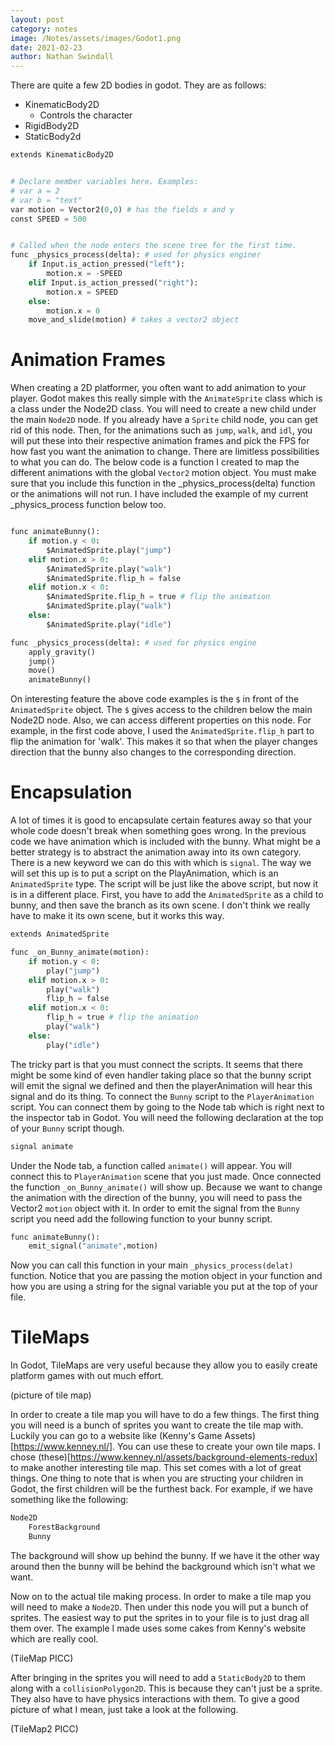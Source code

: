 ```yaml
---
layout: post
category: notes
image: /Notes/assets/images/Godot1.png
date: 2021-02-23
author: Nathan Swindall
---
```



There are quite a few 2D bodies in godot. They are as follows: 

* KinematicBody2D
    * Controls the character
* RigidBody2D
* StaticBody2d


```python
extends KinematicBody2D


# Declare member variables here. Examples:
# var a = 2
# var b = "text"
var motion = Vector2(0,0) # has the fields x and y
const SPEED = 500


# Called when the node enters the scene tree for the first time.
func _physics_process(delta): # used for physics enginer
	if Input.is_action_pressed("left"):
		motion.x = -SPEED
	elif Input.is_action_pressed("right"):
		motion.x = SPEED 
	else:
		motion.x = 0
	move_and_slide(motion) # takes a vector2 object
```


# Animation Frames

When creating a 2D platformer, you often want to add animation to your player. Godot makes this really simple with the `AnimateSprite` class which is a class under the Node2D class. You will need to create a new child under the main `Node2D` node. If you already have a `Sprite` child node, you can get rid of this node. Then, for the animations such as `jump`, `walk`, and `idl`, you will put these into their respective animation frames and pick the FPS for how fast you want the animation to change. There are limitless possibilities to what you can do. The below code is a function I created to map the different animations with the global `Vector2` motion object. You must make sure that you include this function in the _physics_process(delta) function or the animations will not run. I have included the example of my current _physics_process function below too. 


```python

func animateBunny():
	if motion.y < 0:
		$AnimatedSprite.play("jump")
	elif motion.x > 0:
		$AnimatedSprite.play("walk")
		$AnimatedSprite.flip_h = false
	elif motion.x < 0:
		$AnimatedSprite.flip_h = true # flip the animation
		$AnimatedSprite.play("walk")
	else:
		$AnimatedSprite.play("idle")
```

```python
func _physics_process(delta): # used for physics engine
	apply_gravity()
	jump()
	move()
	animateBunny()

```


On interesting feature the above code examples is the `$` in front of the `AnimatedSprite` object. The `$` gives access to the children below the main Node2D node. Also, we can access different properties on this node. For example, in the first code above, I used the `AnimatedSprite.flip_h` part to flip the animation for 'walk'. This makes it so that when the player changes direction that the bunny also changes to the corresponding direction. 


# Encapsulation

A lot of times it is good to encapsulate certain features away so that your whole code doesn't break when something goes wrong. In the previous code we have animation which is included with the bunny. What might be a better strategy is to abstract the animation away into its own category. There is a new keyword we can do this with which is `signal`. The way we will set this up is to put a script on the PlayAnimation, which is an `AnimatedSprite` type. The script will be just like the above script, but now it is in a different place. First, you have to add the `AnimatedSprite` as a child to bunny, and then save the branch as its own scene. I don't think we really have to make it its own scene, but it works this way. 


```python
extends AnimatedSprite

func _on_Bunny_animate(motion):
	if motion.y < 0:
		play("jump")
	elif motion.x > 0:
		play("walk")
		flip_h = false
	elif motion.x < 0:
		flip_h = true # flip the animation
		play("walk")
	else:
		play("idle")
```


The tricky part is that you must connect the scripts. It seems that there might be some kind of even handler taking place so that the bunny script will emit the signal we defined and then the playerAnimation will hear this signal and do its thing. To connect the `Bunny` script to the `PlayerAnimation` script. You can connect them by going to the Node tab which is right next to the inspector tab in Godot. You will need the following declaration at the top of your `Bunny` script though.

```python
signal animate
```

Under the Node tab, a function called `animate()` will appear. You will connect this to `PlayerAnimation` scene that you just made. Once connected the function `_on_Bunny_animate()` will show up. Because we want to change the animation with the direction of the bunny, you will need to pass the Vector2 `motion` object with it. In order to emit the signal from the `Bunny` script you need add the following function to your bunny script. 

```python
func animateBunny():
	emit_signal("animate",motion)
```

Now you can call this function in your main `_physics_process(delat)` function. Notice that you are passing the motion object in your function and how you are using a string for the signal variable you put at the top of your file. 


# TileMaps

In Godot, TileMaps are very useful because they allow you to easily create platform games with out much effort. 

(picture of tile map)

In order to create a tile map you will have to do a few things. The first thing you will need is a bunch of sprites you want to create the tile map with. Luckily you can go to a website like (Kenny's Game Assets)[https://www.kenney.nl/]. You can use these to create your own tile maps. I chose (these)[https://www.kenney.nl/assets/background-elements-redux] to make another interesting tile map. This set comes with a lot of great things. One thing to note that is when you are structing your children in Godot, the first children will be the furthest back. For example, if we have something like the following:

```python
Node2D
	ForestBackground
	Bunny
```

The background will show up behind the bunny. If we have it the other way around then the bunny will be behind the background which isn't what we want. 

Now on to the actual tile making process. In order to make a tile map you will need to make a `Node2D`. Then under this node you will put a bunch of sprites. The easiest way to put the sprites in to your file is to just drag all them over. The example I made uses some cakes from Kenny's website which are really cool. 

(TileMap PICC)


After bringing in the sprites you will need to add a `StaticBody2D` to them along with a `collisionPolygon2D`. This is because they can't just be a sprite. They also have to have physics interactions with them. To give a good picture of what I mean, just take a look at the following. 


(TileMap2 PICC)